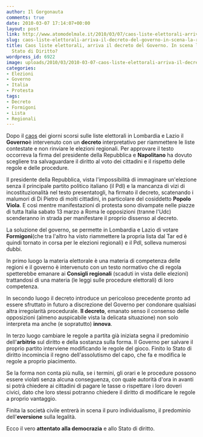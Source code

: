 ```yaml
---
author: Il Gorgonauta
comments: true
date: 2010-03-07 17:14:07+00:00
layout: post
link: http://www.atomodelmale.it/2010/03/07/caos-liste-elettorali-arriva-il-decreto-del-governo-in-scena-la-resa-dello-stato-di-diritto/
slug: caos-liste-elettorali-arriva-il-decreto-del-governo-in-scena-la-resa-dello-stato-di-diritto
title: Caos liste elettorali, arriva il decreto del Governo. In scena la resa dello
  Stato di Diritto?
wordpress_id: 6922
image: uploads/2010/03/2010-03-07-caos-liste-elettorali-arriva-il-decreto-del-governo-in-scena-la-resa-dello-stato-di-diritto.jpg
categories:
- Elezioni
- Governo
- Italia
- Protesta
tags:
- Decreto
- Formigoni
- Lista
- Regionali
---
```


Dopo il [caos](/2010/03/03/lombardia-e-lazio-caos-liste-elettorali-esclusi-rispettivamente-formigoni-e-il-pdl/) dei giorni scorsi sulle liste elettorali in Lombardia e Lazio il **Governo**è intervenuto con un **decreto** interpretativo per riammettere le liste contestate e non rinviare le elezioni regionali. Per approvare il testo occorreva la firma del presidente della Repubblica e **Napolitano** ha dovuto scegliere tra salvaguardare il diritto al voto dei cittadini e il rispetto delle regole e delle procedure.

Il presidente della Repubblica, vista l'impossibilità di immaginare un'elezione senza il principale partito politico italiano (il Pdl) e la mancanza di vizi di incostituzionalità nel testo presentatogli, ha firmato il decreto, scatenando i malumori di Di Pietro di molti cittadini, in particolare del cosiddetto **Popolo Viola**. E così mentre manifestazioni di protesta sono divampate nelle piazze di tutta Italia sabato 13 marzo a Roma le opposizioni (tranne l'Udc) scenderanno in strada per manifestare il proprio dissenso al decreto.

La soluzione del governo, se permette in Lombardia e Lazio di votare **Formigoni**(che tra l'altro ha visto riammettere la propria lista dal Tar ed è quindi tornato in corsa per le elezioni regionali) e il Pdl, solleva numerosi dubbi.

In primo luogo la materia elettorale è una materia di competenza delle regioni e il governo è intervenuto con un testo normativo che di regola spetterebbe emanare ai **Consigli regionali** (scaduti in vista delle elezioni) trattandosi di una materia (le leggi sulle procedure elettorali) di loro competenza.

In secondo luogo il decreto introduce un pericoloso precedente pronto ad essere sfruttato in futuro a discrezione del Governo per condonare qualsiasi altra irregolarità procedurale. **Il decreto**, emanato senso il consenso delle opposizioni (almeno auspicabile vista la delicata situazione) non solo interpreta ma anche (e sopratutto) **innova**.

In terzo luogo cambiare le regole a partita già iniziata segna il predominio dell'**arbitrio** sul diritto e della sostanza sulla forma. Il Governo per salvare il proprio partito interviene modificando le regole del gioco. Finito lo Stato di diritto incomincia il regno dell'assolutismo del capo, che fa e modifica le regole a proprio piacimento.

Se la forma non conta più nulla, se i termini, gli orari e le procedure possono essere violati senza alcuna conseguenza, con quale autorità d'ora in avanti si potrà chiedere ai cittadini di pagare le tasse o rispettare i loro doveri civici, dato che loro stessi potranno chiedere il diritto di modificare le regole a proprio vantaggio.

Finita la società civile entrerà in scena il puro individualismo, il predominio dell'**eversione** sulla legalità.

Ecco il vero **attentato alla democrazia** e allo Stato di diritto.
